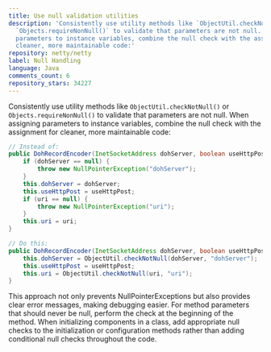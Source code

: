 ```yaml
---
title: Use null validation utilities
description: 'Consistently use utility methods like `ObjectUtil.checkNotNull()` or
  `Objects.requireNonNull()` to validate that parameters are not null. When assigning
  parameters to instance variables, combine the null check with the assignment for
  cleaner, more maintainable code:'
repository: netty/netty
label: Null Handling
language: Java
comments_count: 6
repository_stars: 34227
---
```


Consistently use utility methods like `ObjectUtil.checkNotNull()` or `Objects.requireNonNull()` to validate that parameters are not null. When assigning parameters to instance variables, combine the null check with the assignment for cleaner, more maintainable code:

```java
// Instead of:
public DohRecordEncoder(InetSocketAddress dohServer, boolean useHttpPost, String uri) {
    if (dohServer == null) {
        throw new NullPointerException("dohServer");
    }
    this.dohServer = dohServer;
    this.useHttpPost = useHttpPost;
    if (uri == null) {
        throw new NullPointerException("uri");
    }
    this.uri = uri;
}

// Do this:
public DohRecordEncoder(InetSocketAddress dohServer, boolean useHttpPost, String uri) {
    this.dohServer = ObjectUtil.checkNotNull(dohServer, "dohServer");
    this.useHttpPost = useHttpPost;
    this.uri = ObjectUtil.checkNotNull(uri, "uri");
}
```

This approach not only prevents NullPointerExceptions but also provides clear error messages, making debugging easier. For method parameters that should never be null, perform the check at the beginning of the method. When initializing components in a class, add appropriate null checks to the initialization or configuration methods rather than adding conditional null checks throughout the code.